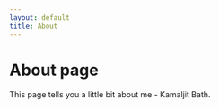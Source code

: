 ```yaml
---
layout: default
title: About
---
```

# About page

This page tells you a little bit about me - Kamaljit Bath.
